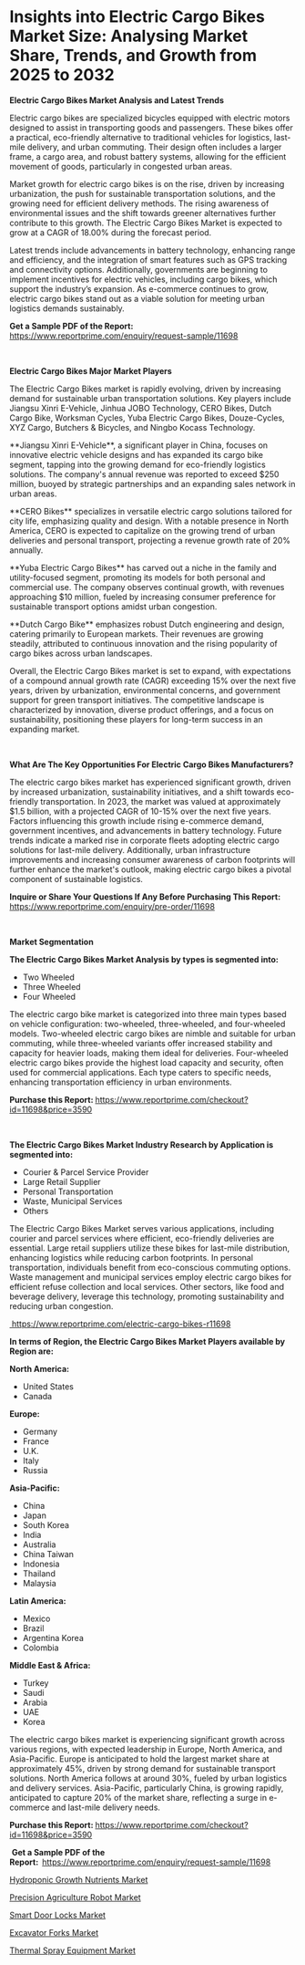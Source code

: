 <p><h1>Insights into Electric Cargo Bikes Market Size: Analysing Market Share, Trends, and Growth from 2025 to 2032</h1></p><p><strong>Electric Cargo Bikes Market Analysis and Latest Trends</strong></p>
<p><p>Electric cargo bikes are specialized bicycles equipped with electric motors designed to assist in transporting goods and passengers. These bikes offer a practical, eco-friendly alternative to traditional vehicles for logistics, last-mile delivery, and urban commuting. Their design often includes a larger frame, a cargo area, and robust battery systems, allowing for the efficient movement of goods, particularly in congested urban areas.</p><p>Market growth for electric cargo bikes is on the rise, driven by increasing urbanization, the push for sustainable transportation solutions, and the growing need for efficient delivery methods. The rising awareness of environmental issues and the shift towards greener alternatives further contribute to this growth. The Electric Cargo Bikes Market is expected to grow at a CAGR of 18.00% during the forecast period. </p><p>Latest trends include advancements in battery technology, enhancing range and efficiency, and the integration of smart features such as GPS tracking and connectivity options. Additionally, governments are beginning to implement incentives for electric vehicles, including cargo bikes, which support the industry’s expansion. As e-commerce continues to grow, electric cargo bikes stand out as a viable solution for meeting urban logistics demands sustainably.</p></p>
<p><strong>Get a Sample PDF of the Report:&nbsp;</strong> <a href="https://www.reportprime.com/enquiry/request-sample/11698?utm_campaign=2217&utm_medium=2&utm_source=Github&utm_content=ia&utm_term=17032025&utm_id=electric-cargo-bikes">https://www.reportprime.com/enquiry/request-sample/11698</a></p>
<p>&nbsp;</p>
<p><strong>Electric Cargo Bikes Major Market Players</strong></p>
<p><p>The Electric Cargo Bikes market is rapidly evolving, driven by increasing demand for sustainable urban transportation solutions. Key players include Jiangsu Xinri E-Vehicle, Jinhua JOBO Technology, CERO Bikes, Dutch Cargo Bike, Worksman Cycles, Yuba Electric Cargo Bikes, Douze-Cycles, XYZ Cargo, Butchers & Bicycles, and Ningbo Kocass Technology.</p><p>**Jiangsu Xinri E-Vehicle**, a significant player in China, focuses on innovative electric vehicle designs and has expanded its cargo bike segment, tapping into the growing demand for eco-friendly logistics solutions. The company's annual revenue was reported to exceed $250 million, buoyed by strategic partnerships and an expanding sales network in urban areas.</p><p>**CERO Bikes** specializes in versatile electric cargo solutions tailored for city life, emphasizing quality and design. With a notable presence in North America, CERO is expected to capitalize on the growing trend of urban deliveries and personal transport, projecting a revenue growth rate of 20% annually.</p><p>**Yuba Electric Cargo Bikes** has carved out a niche in the family and utility-focused segment, promoting its models for both personal and commercial use. The company observes continual growth, with revenues approaching $10 million, fueled by increasing consumer preference for sustainable transport options amidst urban congestion.</p><p>**Dutch Cargo Bike** emphasizes robust Dutch engineering and design, catering primarily to European markets. Their revenues are growing steadily, attributed to continuous innovation and the rising popularity of cargo bikes across urban landscapes.</p><p>Overall, the Electric Cargo Bikes market is set to expand, with expectations of a compound annual growth rate (CAGR) exceeding 15% over the next five years, driven by urbanization, environmental concerns, and government support for green transport initiatives. The competitive landscape is characterized by innovation, diverse product offerings, and a focus on sustainability, positioning these players for long-term success in an expanding market.</p></p>
<p>&nbsp;</p>
<p><strong>What Are The Key Opportunities For Electric Cargo Bikes Manufacturers?</strong></p>
<p><p>The electric cargo bikes market has experienced significant growth, driven by increased urbanization, sustainability initiatives, and a shift towards eco-friendly transportation. In 2023, the market was valued at approximately $1.5 billion, with a projected CAGR of 10-15% over the next five years. Factors influencing this growth include rising e-commerce demand, government incentives, and advancements in battery technology. Future trends indicate a marked rise in corporate fleets adopting electric cargo solutions for last-mile delivery. Additionally, urban infrastructure improvements and increasing consumer awareness of carbon footprints will further enhance the market's outlook, making electric cargo bikes a pivotal component of sustainable logistics.</p></p>
<p><strong>Inquire or Share Your Questions If Any Before Purchasing This Report:</strong> <a href="https://www.reportprime.com/enquiry/pre-order/11698?utm_campaign=2217&utm_medium=2&utm_source=Github&utm_content=ia&utm_term=17032025&utm_id=electric-cargo-bikes">https://www.reportprime.com/enquiry/pre-order/11698</a></p>
<p>&nbsp;</p>
<p><strong>Market Segmentation</strong></p>
<p><strong>The Electric Cargo Bikes Market Analysis by types is segmented into:</strong></p>
<p><ul><li>Two Wheeled</li><li>Three Wheeled</li><li>Four Wheeled</li></ul></p>
<p><p>The electric cargo bike market is categorized into three main types based on vehicle configuration: two-wheeled, three-wheeled, and four-wheeled models. Two-wheeled electric cargo bikes are nimble and suitable for urban commuting, while three-wheeled variants offer increased stability and capacity for heavier loads, making them ideal for deliveries. Four-wheeled electric cargo bikes provide the highest load capacity and security, often used for commercial applications. Each type caters to specific needs, enhancing transportation efficiency in urban environments.</p></p>
<p><strong>Purchase this Report:&nbsp;</strong><a href="https://www.reportprime.com/checkout?id=11698&price=3590&utm_campaign=2217&utm_medium=2&utm_source=Github&utm_content=ia&utm_term=17032025&utm_id=electric-cargo-bikes">https://www.reportprime.com/checkout?id=11698&price=3590</a></p>
<p>&nbsp;</p>
<p><strong>The Electric Cargo Bikes Market Industry Research by Application is segmented into:</strong></p>
<p><ul><li>Courier & Parcel Service Provider</li><li>Large Retail Supplier</li><li>Personal Transportation</li><li>Waste, Municipal Services</li><li>Others</li></ul></p>
<p><p>The Electric Cargo Bikes Market serves various applications, including courier and parcel services where efficient, eco-friendly deliveries are essential. Large retail suppliers utilize these bikes for last-mile distribution, enhancing logistics while reducing carbon footprints. In personal transportation, individuals benefit from eco-conscious commuting options. Waste management and municipal services employ electric cargo bikes for efficient refuse collection and local services. Other sectors, like food and beverage delivery, leverage this technology, promoting sustainability and reducing urban congestion.</p></p>
<p><a href="https://www.reportprime.com/electric-cargo-bikes-r11698?utm_campaign=2217&utm_medium=2&utm_source=Github&utm_content=ia&utm_term=17032025&utm_id=electric-cargo-bikes">&nbsp;https://www.reportprime.com/electric-cargo-bikes-r11698</a></p>
<p><strong>In terms of Region, the Electric Cargo Bikes Market Players available by Region are:</strong></p>
<p>
    <p> <strong> North America: </strong>
        <ul>
            <li>United States</li>
            <li>Canada</li>
        </ul>
        </p> 
    <p> <strong> Europe: </strong>
        <ul>
            <li>Germany</li>
            <li>France</li>
            <li>U.K.</li>
            <li>Italy</li>
            <li>Russia</li>
        </ul>
        </p> 
    <p> <strong> Asia-Pacific: </strong>
        <ul>
            <li>China</li>
            <li>Japan</li>
            <li>South Korea</li>
            <li>India</li>
            <li>Australia</li>
            <li>China Taiwan</li>
            <li>Indonesia</li>
            <li>Thailand</li>
            <li>Malaysia</li>
        </ul>
        </p> 
    <p> <strong> Latin America: </strong>
        <ul>
            <li>Mexico</li>
            <li>Brazil</li>
            <li>Argentina Korea</li>
            <li>Colombia</li>
        </ul>
        </p> 
    <p> <strong> Middle East & Africa: </strong>
        <ul>
            <li>Turkey</li>
            <li>Saudi</li>
            <li>Arabia</li>
            <li>UAE</li>
            <li>Korea</li>
        </ul>
    </p>
    </p>
<p><p>The electric cargo bikes market is experiencing significant growth across various regions, with expected leadership in Europe, North America, and Asia-Pacific. Europe is anticipated to hold the largest market share at approximately 45%, driven by strong demand for sustainable transport solutions. North America follows at around 30%, fueled by urban logistics and delivery services. Asia-Pacific, particularly China, is growing rapidly, anticipated to capture 20% of the market share, reflecting a surge in e-commerce and last-mile delivery needs.</p></p>
<p><strong>Purchase this Report: </strong><a href="https://www.reportprime.com/checkout?id=11698&price=3590&utm_campaign=2217&utm_medium=2&utm_source=Github&utm_content=ia&utm_term=17032025&utm_id=electric-cargo-bikes">https://www.reportprime.com/checkout?id=11698&price=3590</a></p>
<p>&nbsp;<strong>Get a Sample PDF of the Report:&nbsp;&nbsp;</strong><a href="https://www.reportprime.com/enquiry/request-sample/11698?utm_campaign=2217&utm_medium=2&utm_source=Github&utm_content=ia&utm_term=17032025&utm_id=electric-cargo-bikes">https://www.reportprime.com/enquiry/request-sample/11698</a></p>
<p><strong></strong></p>
<p><p><a href="https://github.com/meenafadilkh/Market-Research-Report-List-1/blob/main/hydroponic-growth-nutrients-market.md?utm_campaign=2217&utm_medium=2&utm_source=Github&utm_content=ia&utm_term=17032025&utm_id=electric-cargo-bikes">Hydroponic Growth Nutrients Market</a></p><p><a href="https://github.com/gaiusmelyna/Market-Research-Report-List-1/blob/main/precision-agriculture-robot-market.md?utm_campaign=2217&utm_medium=2&utm_source=Github&utm_content=ia&utm_term=17032025&utm_id=electric-cargo-bikes">Precision Agriculture Robot Market</a></p><p><a href="https://www.linkedin.com/pulse/smart-door-locks-industry-resonance-42-amplification-across-domains-ihibe?utm_campaign=2217&utm_medium=2&utm_source=Github&utm_content=ia&utm_term=17032025&utm_id=electric-cargo-bikes">Smart Door Locks Market</a></p><p><a href="https://www.linkedin.com/pulse/global-excavator-forks-market-scope-its-rapid-growth-lnf9e?utm_campaign=2217&utm_medium=2&utm_source=Github&utm_content=ia&utm_term=17032025&utm_id=electric-cargo-bikes">Excavator Forks Market</a></p><p><a href="https://www.linkedin.com/pulse/growth-projections-thermal-spray-equipment-market-in-depth-rf97e?utm_campaign=2217&utm_medium=2&utm_source=Github&utm_content=ia&utm_term=17032025&utm_id=electric-cargo-bikes">Thermal Spray Equipment Market</a></p></p>